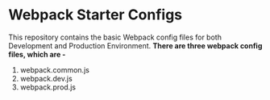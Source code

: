 # Webpack Starter Configs
This repository contains the basic Webpack config files for both Development and Production Environment.
**There are three webpack config files, which are -**
1. webpack.common.js
2. webpack.dev.js
3. webpack.prod.js
